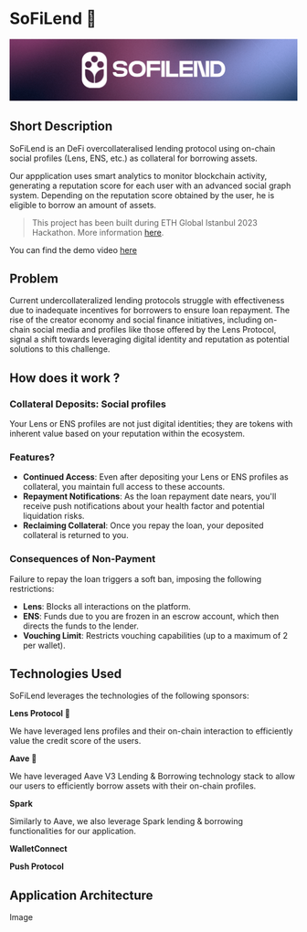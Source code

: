 # SoFiLend 🌱

![Banner](assets/banner.png)

## Short Description

SoFiLend is an DeFi overcollateralised lending protocol using on-chain social profiles (Lens, ENS, etc.) as collateral for borrowing assets.

Our appplication uses smart analytics to monitor blockchain activity, generating a reputation score for each user with an advanced social graph system. Depending on the reputation score obtained by the user, he is eligible to borrow an amount of assets. 

> This project has been built during ETH Global Istanbul 2023 Hackathon. More information [here](https://ethglobal.com/events/istanbul).

You can find the demo video [here](youtube.com)

## Problem

Current undercollateralized lending protocols struggle with effectiveness due to inadequate incentives for borrowers to ensure loan repayment. The rise of the creator economy and social finance initiatives, including on-chain social media and profiles like those offered by the Lens Protocol, signal a shift towards leveraging digital identity and reputation as potential solutions to this challenge.

## How does it work ?

### Collateral Deposits: Social profiles

Your Lens or ENS profiles are not just digital identities; they are tokens with inherent value based on your reputation within the ecosystem. 

### Features?

- **Continued Access**: Even after depositing your Lens or ENS profiles as collateral, you maintain full access to these accounts.
- **Repayment Notifications**: As the loan repayment date nears, you'll receive push notifications about your health factor and potential liquidation risks.
- **Reclaiming Collateral**: Once you repay the loan, your deposited collateral is returned to you.

### Consequences of Non-Payment

Failure to repay the loan triggers a soft ban, imposing the following restrictions:

- **Lens**: Blocks all interactions on the platform.
- **ENS**: Funds due to you are frozen in an escrow account, which then directs the funds to the lender.
- **Vouching Limit**: Restricts vouching capabilities (up to a maximum of 2 per wallet).


## Technologies Used

SoFiLend leverages the technologies of the following sponsors:

**Lens Protocol 🌿**

We have leveraged lens profiles and their on-chain interaction to efficiently value the credit score of the users.

**Aave 👻**

We have leveraged Aave V3 Lending & Borrowing technology stack to allow our users to efficiently borrow assets with their on-chain profiles.

**Spark** 

Similarly to Aave, we also leverage Spark lending & borrowing functionalities for our application.

**WalletConnect**

**Push Protocol**
    
## Application Architecture

Image <Here>

